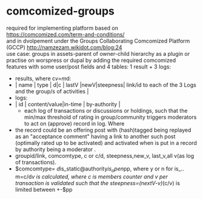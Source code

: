 # comcomized-groups 
required for implementing platform based on https://comcomized.com/term-and-conditions/   
and in dvolpement under the Groups Collaborating Comcomized Platform (GCCP)  http://namzezam.wikidot.com/blog:24  
use case: groups in assets-parent of owner-child hierarchy 
as a plugin or practise on worspress or dupal
by adding the required comcomized features with some user/post fields and 4 tables: 1 result + 3 logs:
* results, where c*v=m*d:  
 * | name  | type | d|c | lastV |newV|steepness| link/id to each of the 3 Logs and the group/s of activities |
* logs:
 * | id | content/value|in-time | by-authority |
   * each log of transactions or discussions or holdings,
    such that the min/max threshold of rating in group/community triggers moderators to act on (approve) record in log. 
Where 
* the record could be an offering post with (hash)tagged being replayed as an "acceptance comment"  having a link to another such post (optimally rated up to be activated) and activated when is put in a record by authority being a moderator .
* groupid/link, comcomtype, c or c/d, steepness,new_v, last_v,all v(as log of transactions).
* $comcomtype= $d$is_static@authority$is_open$pp, where y or n for is_..
 m=c/d*v is calculated, where c is members counter and v per transaction is validated such that the steepness=(nextV-v)*(c/v) is limited between +-$pp




